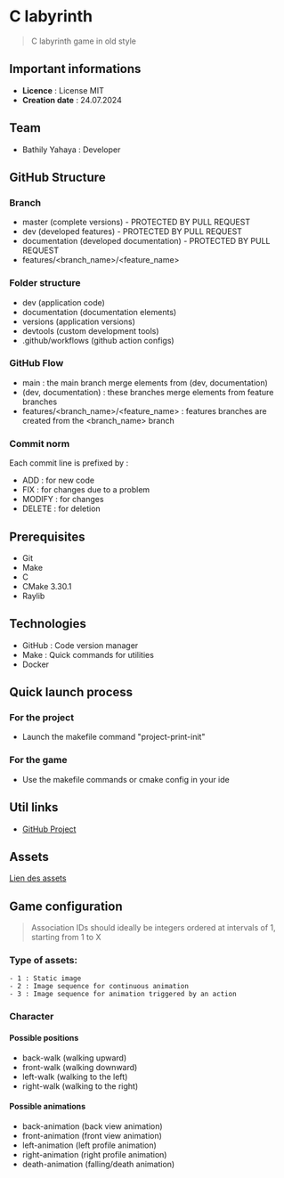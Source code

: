 # C labyrinth

> C labyrinth game in old style

## Important informations

- **Licence** : License MIT
- **Creation date** : 24.07.2024

## Team

- Bathily Yahaya : Developer

## GitHub Structure

### Branch

- master (complete versions) - PROTECTED BY PULL REQUEST
- dev (developed features) - PROTECTED BY PULL REQUEST
- documentation (developed documentation) - PROTECTED BY PULL REQUEST
- features/<branch_name>/<feature_name>

### Folder structure

- dev (application code)
- documentation (documentation elements)
- versions (application versions)
- devtools (custom development tools)
- .github/workflows (github action configs)

### GitHub Flow

- main : the main branch merge elements from (dev, documentation)
- (dev, documentation) : these branches merge elements from feature branches
- features/<branch_name>/<feature_name> : features branches are created from the <branch_name> branch

### Commit norm

Each commit line is prefixed by :

- ADD : for new code
- FIX : for changes due to a problem
- MODIFY : for changes
- DELETE : for deletion

## Prerequisites

- Git
- Make
- C
- CMake 3.30.1
- Raylib

## Technologies

- GitHub : Code version manager
- Make : Quick commands for utilities
- Docker

## Quick launch process

### For the project

- Launch the makefile command "project-print-init"

### For the game

- Use the makefile commands or cmake config in your ide

## Util links 

- [GitHub Project](https://github.com/users/yahvya/projects/16)

## Assets

[Lien des assets](https://devilsworkshop.itch.io/low-poly-2d-arcade-maze-based-game-assets)

## Game configuration

> Association IDs should ideally be integers ordered at intervals of 1, starting from 1 to X

### Type of assets:

    - 1 : Static image
    - 2 : Image sequence for continuous animation
    - 3 : Image sequence for animation triggered by an action

### Character

#### Possible positions

- back-walk (walking upward)
- front-walk (walking downward)
- left-walk (walking to the left)
- right-walk (walking to the right)

#### Possible animations

- back-animation (back view animation)
- front-animation (front view animation)
- left-animation (left profile animation)
- right-animation (right profile animation)
- death-animation (falling/death animation)
